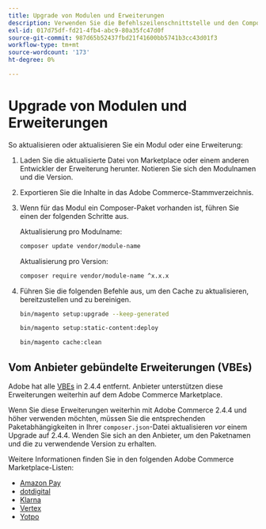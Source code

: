```yaml
---
title: Upgrade von Modulen und Erweiterungen
description: Verwenden Sie die Befehlszeilenschnittstelle und den Composer, um Adobe Commerce-Module und -Erweiterungen zu aktualisieren.
exl-id: 017d75df-fd21-4fb4-abc9-80a35fc47d0f
source-git-commit: 987d65b52437fbd21f41600bb5741b3cc43d01f3
workflow-type: tm+mt
source-wordcount: '173'
ht-degree: 0%

---
```


# Upgrade von Modulen und Erweiterungen

So aktualisieren oder aktualisieren Sie ein Modul oder eine Erweiterung:

1. Laden Sie die aktualisierte Datei von Marketplace oder einem anderen Entwickler der Erweiterung herunter. Notieren Sie sich den Modulnamen und die Version.

1. Exportieren Sie die Inhalte in das Adobe Commerce-Stammverzeichnis.

1. Wenn für das Modul ein Composer-Paket vorhanden ist, führen Sie einen der folgenden Schritte aus.

   Aktualisierung pro Modulname:

   ```bash
   composer update vendor/module-name
   ```

   Aktualisierung pro Version:

   ```bash
   composer require vendor/module-name ^x.x.x
   ```

1. Führen Sie die folgenden Befehle aus, um den Cache zu aktualisieren, bereitzustellen und zu bereinigen.

   ```bash
   bin/magento setup:upgrade --keep-generated
   ```

   ```bash
   bin/magento setup:static-content:deploy
   ```

   ```bash
   bin/magento cache:clean
   ```

## Vom Anbieter gebündelte Erweiterungen (VBEs)

Adobe hat alle [VBEs](https://experienceleague.adobe.com/de/docs/commerce-operations/upgrade-guide/modules/upgrade) in 2.4.4 entfernt. Anbieter unterstützen diese Erweiterungen weiterhin auf dem Adobe Commerce Marketplace.

Wenn Sie diese Erweiterungen weiterhin mit Adobe Commerce 2.4.4 und höher verwenden möchten, müssen Sie die entsprechenden Paketabhängigkeiten in Ihrer `composer.json`-Datei aktualisieren _vor_ einem Upgrade auf 2.4.4. Wenden Sie sich an den Anbieter, um den Paketnamen und die zu verwendende Version zu erhalten.

Weitere Informationen finden Sie in den folgenden Adobe Commerce Marketplace-Listen:

- [Amazon Pay](https://marketplace.magento.com/amzn-amazon-pay-magento-2-module.html)
- [dotdigital](https://marketplace.magento.com/dotdigital-dotdigital-magento2-os-package.html)
- [Klarna](https://marketplace.magento.com/klarna-m2-klarna.html)
- [Vertex](https://marketplace.magento.com/vertexinc-vertex-tax-module.html)
- [Yotpo](https://marketplace.magento.com/yotpo-module-yotpo.html)
